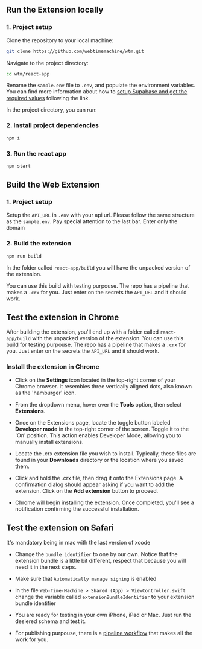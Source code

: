 ## Run the Extension locally

### 1. Project setup

Clone the repository to your local machine:

```bash
git clone https://github.com/webtimemachine/wtm.git
```

Navigate to the project directory:

```bash
cd wtm/react-app
```

Rename the `sample.env` file to `.env`, and populate the environment variables. You can find more information about how to [setup Supabase and get the required values](../server/README.md#prerequisites) following the link.

In the project directory, you can run:

### 2. Install project dependencies

```bash
npm i
```

### 3. Run the react app

```bash
npm start
```

## Build the Web Extension

### 1. Project setup

Setup the `API_URL` in `.env` with your api url. Please follow the same structure as the `sample.env`. Pay special attention to the last bar. Enter only the domain

### 2. Build the extension

```bash
npm run build
```

In the folder called `react-app/build` you will have the unpacked version of the extension.

You can use this build with testing purpouse. The repo has a pipeline that makes a `.crx` for you. Just enter on the secrets the `API_URL` and it should work.

## Test the extension in Chrome

After building the extension, you'll end up with a folder called `react-app/build` with the unpacked version of the extension. You can use this build for testing purpouse. The repo has a pipeline that makes a `.crx` for you. Just enter on the secrets the `API_URL` and it should work.

### Install the extension in Chrome

- Click on the **Settings** icon located in the top-right corner of your Chrome browser. It resembles three vertically aligned dots, also known as the 'hamburger' icon.

- From the dropdown menu, hover over the **Tools** option, then select **Extensions**.

- Once on the Extensions page, locate the toggle button labeled **Developer mode** in the top-right corner of the screen. Toggle it to the 'On' position. This action enables Developer Mode, allowing you to manually install extensions.

- Locate the .crx extension file you wish to install. Typically, these files are found in your **Downloads** directory or the location where you saved them.

- Click and hold the .crx file, then drag it onto the Extensions page. A confirmation dialog should appear asking if you want to add the extension. Click on the **Add extension** button to proceed.

- Chrome will begin installing the extension. Once completed, you'll see a notification confirming the successful installation.

## Test the extension on Safari

It's mandatory being in mac with the last version of xcode

- Change the `bundle identifier` to one by our own. Notice that the extension bundle is a little bit different, respect that because you will need it in the next steps.

- Make sure that `Automatically manage signing` is enabled

- In the file `Web-Time-Machine > Shared (App) > ViewController.swift` change the variable called `extensionBundleIdentifier` to your extension bundle identifier

- You are ready for testing in your own iPhone, iPad or Mac. Just run the desiered schema and test it.

- For publishing purpouse, there is a [pipeline workflow](../.github/workflows/deploy_to_testflight.yml) that makes all the work for you.